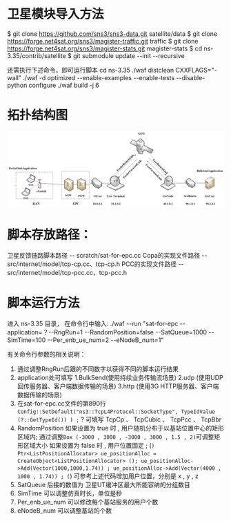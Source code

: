 # 卫星模块导入方法
$ git clone https://github.com/sns3/sns3-data.git satellite/data
$ git clone https://forge.net4sat.org/sns3/magister-traffic.git traffic
$ git clone https://forge.net4sat.org/sns3/magister-stats.git magister-stats
$ cd ns-3.35/contrib/satellite
$ git submodule update --init --recursive

还需执行下述命令，即可运行脚本
cd ns-3.35
./waf distclean
CXXFLAGS="-wall" ./waf -d optimized --enable-examples --enable-tests --disable-python configure
./waf build -j 6

# 拓扑结构图
![](./sat_lte.png)

# 脚本存放路径：
卫星反馈链路脚本路径 -- scratch/sat-for-epc.cc
Copa的实现文件路径 -- src/internet/model/tcp-cp.cc、tcp-cp.h
PCC的实现文件路径 -- src/internet/model/tcp-pcc.cc、tcp-pcc.h

# 脚本运行方法
进入 ns-3.35 目录， 在命令行中输入:
    ./waf --run "sat-for-epc --application=？--RngRun=1 --RandomPosition=false --SatQueue=1000 --SimTime=100 --Per_enb_ue_num=2 --eNodeB_num=1"

有关命令行参数的相关说明：
1) 通过调整RngRun后跟的不同数字以获得不同的脚本运行结果
2) application处可填写 1.BulkSend(使用持续业务传输流场景)
                      2.udp (使用UDP回传服务器、客户端数据传输的场景)
                      3.http (使用3G HTTP服务器、客户端数据传输的场景)
3) 在sat-for-epc.cc文件的第890行 
    `Config::SetDefault("ns3::TcpL4Protocol::SocketType", TypeIdValue (?::GetTypeId()) ) ;`
? 可填写 TcpCp 、 TcpCubic 、 TcpPcc 、 TcpBbr
4) RandomPosition 
如果设置为 true 时 , 用户随机分布于以基站位置中心的矩形区域内;
    通过调整`Box (-3000 , 3000 , -3000 , 3000 , 1.5 , 2)`可调整矩形区域大小
如果设置为 false 时 , 用户位置固定 ;
    (```)
        Ptr<ListPositionAllocator> ue_positionAlloc = CreateObject<ListPositionAllocator> ();
        ue_positionAlloc->Add(Vector(1000,1000,1.74)) ;
        ue_positionAlloc->Add(Vector(4000 , 1000 , 1.74)) ;
    (```)
可参考上述代码增加用户位置，分别是 x , y , z 
5) SatQueue 后接的数值为 卫星UT缓冲区最大所能容纳的分组数目
6) SimTime 可以调整仿真时长，单位是秒
7) Per_enb_ue_num 可以修改每个基站服务的用户个数
8) eNodeB_num 可以调整基站的个数
